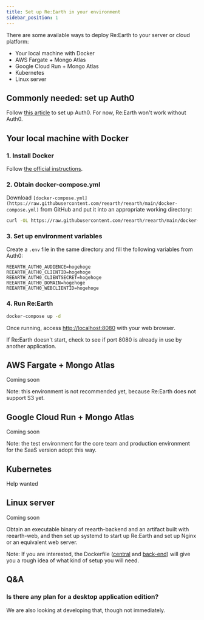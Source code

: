 ```yaml
---
title: Set up Re:Earth in your environment
sidebar_position: 1
---
```



There are some available ways to deploy Re:Earth to your server or cloud platform:

- Your local machine with Docker
- AWS Fargate + Mongo Atlas
- Google Cloud Run + Mongo Atlas
- Kubernetes
- Linux server

## Commonly needed: set up Auth0

Follow [this article](/developer-guide/intro/setup/how-to-set-up-auth0) to set up Auth0. For now, Re:Earth won't work without Auth0.

## Your local machine with Docker

### 1. Install Docker

Follow [the official instructions](https://docs.docker.com/get-docker/).

### 2. Obtain docker-compose.yml

Download `[docker-compose.yml](https://raw.githubusercontent.com/reearth/reearth/main/docker-compose.yml)` from GitHub and put it into an appropriate working directory:

```bash
curl -OL https://raw.githubusercontent.com/reearth/reearth/main/docker-compose.yml
```

### 3. Set up environment variables

Create a `.env` file in the same directory and fill the following variables from Auth0:

```
REEARTH_AUTH0_AUDIENCE=hogehoge
REEARTH_AUTH0_CLIENTID=hogehoge
REEARTH_AUTH0_CLIENTSECRET=hogehoge
REEARTH_AUTH0_DOMAIN=hogehoge
REEARTH_AUTH0_WEBCLIENTID=hogehoge
```

### 4. Run Re:Earth

```bash
docker-compose up -d
```

Once running, access [http://localhost:8080](http://localhost:8080) with your web browser.

If Re:Earth doesn't start, check to see if port 8080 is already in use by another application.

## AWS Fargate + Mongo Atlas

Coming soon

Note: this environment is not recommended yet, because Re:Earth does not support S3 yet.

## Google Cloud Run + Mongo Atlas

Coming soon

Note: the test environment for the core team and production environment for the SaaS version adopt this way.

## Kubernetes

Help wanted

## Linux server

Coming soon

Obtain an executable binary of reearth-backend and an artifact built with reearth-web, and then set up systemd to start up Re:Earth and set up Nginx or an equivalent web server.

Note: If you are interested, the Dockerfile ([central](https://github.com/reearth/reearth/blob/main/Dockerfile) and [back-end](https://github.com/reearth/reearth-backend/blob/main/Dockerfile)) will give you a rough idea of what kind of setup you will need.

## Q&A

### Is there any plan for a desktop application edition?

We are also looking at developing that, though not immediately.